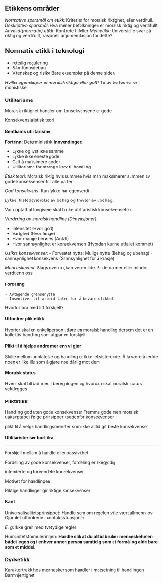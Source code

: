 ## Etikkens områder

*Normative spørsmål om etikk*: Kriterier for moralsk riktighet, eller verdifull.
*Deskriptive spørsmål*: Hva mener befolkningen er moralsk riktig og verdifullt
*Anvendt(normativ) etikk*: Konkrete tilfeller
*Metaetikk*: Universielle svar på riktig og verdifullt, rasjonell argumemtasjon for dette?

## Normativ etikk i teknologi

* rettslig regulering
* SAmfunnsdebatt
* Vitenskap og risiko
Bare eksempler på denne siden

*Hvilke egenskaper er moralsk riktige eller galt?*
To av tre teorier er monistiske 

### Utilitarisme
Moralsk riktighet handler om konsekvensene er gode

Konsekvensialistisk teori

#### Benthams utilitarisme
**Fortrinn**: Deterministisk 
**Innvendinger**: 
- Lykke og lyst ikke samme
- Lykke ikke eneste gode
- Galt å maksimere goder
- Utilitarisme for strenge krav til handling

*Etisk teori*: Moralsk riktig hvis summen hvis man maksimerer summen av gode konsekvenser for alle parter. 

*God konsekvens*: Kun lykke har egenverdi

*Lykke*: tilstedeværelse av behag og fravær av ubehag.

Var opptatt at lovgivere skal bruke utilitaristisk konsekvensetikk. 

*Vurdering av moralsk handling (Dimensjoner)*:
- Intensitet (Hvor god)
- Varighet (Hvor lenge)
- Hvor mange berøres (Antall)
- Hvor sannsynlighet er konsekvensen (Hvordan kunne utfallet kommet)

*Usikre konsekvenser*: 
	- Forventet nytte: Mulige nytte (Behag og ubehag) $\cdot$ sannsynlighet konsekvens (Sannsynlighet for å krasje)

*Menneskeverd*: Slags overtro, kan vesen lide. Er de da mer eller mindre verdt enn oss.

#### Fordeling
	- Avtagende grensenytte
	- Insentiver til arbeid taler for å bevare ulikhet
Hvorfor bra med litt forskjell?

#### Utfordrer pliktetikk
Hvorfor skal en enkeltperson utføre en moralsk handling dersom det er en kollektiv handling som utgjør en forskjell.


#### Plikt til å hjelpe andre mer enn vi gjør

Skille mellom unnlatelse og handling er ikke-eksisterende. Å la være å redde noen er like ille som å gjøre noe dårlig mot dem

#### Moralsk status
Hvem skal bli tatt med i beregningen og hvordan skal moralsk status vektlegges


### Pliktetikk
Handling god uten gode konsekvenser
Fremme gode men moralsk uakseptabel
Følge prinsipper itsedenfor konsekvenser

plikt til å velge handlingsmønster som ikke alltid git beste konsekvenser

#### Utilitarister ser bort ifra
***
Forskjell mellom å handle eller passivithet

Fordeling av gode konsekvenser, fordeling er likegyldig

intenderte og forvendete konsekvenser

Motivet for handlingen

Riktige handlinger gir riktige konsekvenser

#### Kant

Universalisalitetsprinsippet: Handle som om regelen ville vært allmenn lov. Gjør det utfordrene i unntakssituasjoner

*E. g*: Ikke greit med tvetydige regler

Humanitetsformuleringen: **Handle slik at du alltid bruker menneskeheten både i egen og i enhver annen person samtidig som et formål og aldri bare som et middel**.




### Dydsetikk
Karaktertrekk hos mennesker som handler i motsetning til handlingen
Barmhjertighet


